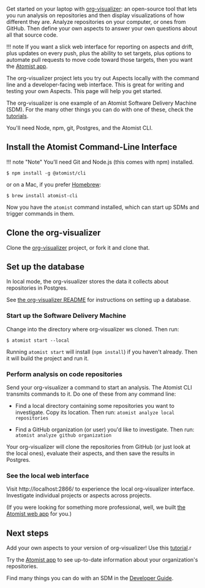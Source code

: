 Get started on your laptop with [org-visualizer][]:
an open-source tool that lets you run analysis on repositories and then display visualizations of how different they are.
Analyze repositories on your computer, or ones from GitHub. Then define your own aspects to answer your own questions about
all that source code.

!!! note
   If you want a slick web interface for reporting on aspects and drift, plus updates on every push, plus the ability to set targets, plus options to automate pull requests to move code toward those targets, then you want the [Atomist app][web-app].

The org-visualizer project lets you try out Aspects locally with the command line and a developer-facing web interface. This is great for writing and testing your own Aspects. This page will help you get started.

[web-app]: https://app.atomist.com (Atomist app)

The org-visualizer is one example of an Atomist Software Delivery Machine (SDM). For the many other things you can do with one of these, check the [tutorials](developer/tutorials.md).

You'll need Node, npm, git, Postgres, and the Atomist CLI.

## Install the Atomist Command-Line Interface

!!! note "Note"
    You’ll need Git and Node.js (this comes with npm) installed.

```
$ npm install -g @atomist/cli
```

or on a Mac, if you prefer [Homebrew][brew]:

```
$ brew install atomist-cli
```

Now you have the `atomist` command installed, which can start up SDMs and trigger commands in them.

[brew]: https://brew.sh/ (Homebrew)

## Clone the org-visualizer

Clone the [org-visualizer][] project, or fork it and clone that.

[org-visualizer]: https://github.com/atomist/org-visualizer (Org Visualizer on GitHub)

## Set up the database

In local mode, the org-visualizer stores the data it collects about repositories in Postgres.

See [the org-visualizer README](https://github.com/atomist/org-visualizer/#database-setup) for instructions
on setting up a database.

### Start up the Software Delivery Machine

Change into the directory where org-visualizer ws cloned. Then run:

```
$ atomist start --local
```

Running `atomist start` will install (`npm install`) if you haven't already.
Then it will build the project and run it.

### Perform analysis on code repositories

Send your org-visualizer a command to start an analysis. The Atomist CLI transmits commands to it.
Do one of these from any command line:

* Find a local directory containing some repositories you want to investigate. Copy its location. Then run: `atomist analyze local repositories`

* Find a GitHub organization (or user) you'd like to investigate. Then run: `atomist analyze github organization`

Your org-visualizer will clone the repositories from GitHub (or just look at the local ones), evaluate their aspects,
and then save the results in Postgres.

### See the local web interface

Visit http://localhost:2866/ to experience the local org-visualizer interface. Investigate individual projects
or aspects across projects.

(If you were looking for something more professional, well, we built [the Atomist web app][web-app] for you.)

[web-app]: https://app.atomist.com (Atomist Web App)

## Next steps

Add your own aspects to your version of org-visualizer! Use this [tutorial](developer/aspects.md).r

Try the [Atomist app](https://app.atomist.com) to see up-to-date information about your organization's repositories.

Find many things you can do with an SDM in the
[Developer Guide][developer-guide].

[developer-guide]: developer/index.md (Atomist Developer Guide)
[setup]: user/index.md (Atomist Setup)
[create-project]: https://app.atomist.com/workspace/project/project (Project Creation)
